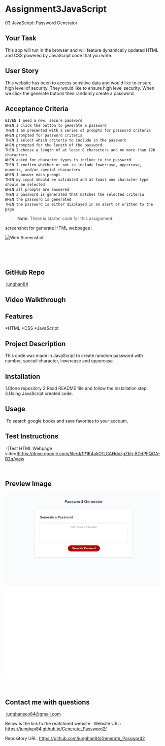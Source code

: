 # Assignment3JavaScript
03 JavaScript: Password Generator

## Your Task

This app will run in the browser and will feature dynamically updated HTML and CSS powered by JavaScript code that you write.

## User Story

This website has been to access sensitive data and would like to ensure high level of security. They would like to ensure high level security. When we click the generate butoon then randomly create a password. 


## Acceptance Criteria

```
GIVEN I need a new, secure password
WHEN I click the button to generate a password
THEN I am presented with a series of prompts for password criteria
WHEN prompted for password criteria
THEN I select which criteria to include in the password
WHEN prompted for the length of the password
THEN I choose a length of at least 8 characters and no more than 128 characters
WHEN asked for character types to include in the password
THEN I confirm whether or not to include lowercase, uppercase, numeric, and/or special characters
WHEN I answer each prompt
THEN my input should be validated and at least one character type should be selected
WHEN all prompts are answered
THEN a password is generated that matches the selected criteria
WHEN the password is generated
THEN the password is either displayed in an alert or written to the page
```

> **Note**: There is starter code for this assignment.

​screenshot for generate HTML webpages :

![Web Screenshot](assets/images/Horiseon-Refactored-Website.png)

​

​
## GitHub Repo
​
[junghan84](https://github.com/junghan84/Generate_Password2)
​
## Video Walkthrough

## Features
*HTML
*CSS
*JavaScript
​
## Project Description

This code was made in JavaScript to create ramdom password with number, specail character, lowercase and uppercase. 
​
## Installation
1.Clone repository
2.Read README file and follow the installation step.
3.Using JavaScript created code.
​
## Usage
​
To search google books and save favorites to your account.
​
## Test Instructions
​
​![Test HTML Webpage video]https://drive.google.com/file/d/1P1K4a5O1LGAHdxzgZbh-8DdPFQGA-B2q/view
​

​
## Preview Image

​![Web Screenshot](assets/images/originalSite.png)

​
## Contact me with questions
​
junghanseo84@gmail.com

Below is the link to the reafctored website :
Website URL: https://junghan84.github.io/Generate_Password2/

Repository URL: 
https://github.com/junghan84/Generate_Password2